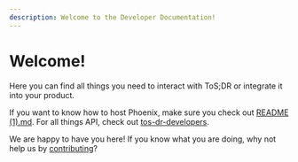 ```yaml
---
description: Welcome to the Developer Documentation!
---
```


# Welcome!

Here you can find all things you need to interact with ToS;DR or integrate it into your product.

If you want to know how to host Phoenix, make sure you check out [README (1).md](<README (1).md> "mention"). For all things API, check out [tos-dr-developers](tos-dr-developers/ "mention").

We are happy to have you here! If you know what you are doing, why not help us by [contributing](https://github.com/tosdr)?
